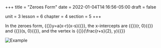 +++
title = "Zeroes Form"
date = 2022-01-04T14:16:56-05:00
draft = false

unit = 3
lesson = 6
chapter = 4
section = 5
+++

In the zeroes form, {{<mi>}}y=a(x-r)(x-s){{</mi>}},
the x-intercepts are {{<mi>}}(r, 0){{</mi>}} and {{<mi>}}(s, 0){{</mi>}},
and the vertex is {{<mi>}}(\frac{r+s}{2}, y){{</mi>}}

![Example](../zero-eg.png)
